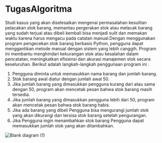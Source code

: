 # TugasAlgoritma
Studi kasus yang akan diselesaikan mengenai permasalahan kesulitan pelacakan stok barang, memantau pergerakan stok atau melacak barang yang sudah terjual atau dibeli kembali bisa menjadi sulit dan memakan waktu karena harus mengacu pada catatan manual.Dengan menggunakan program pengecekan stok barang berbasis Python, pengguna dapat menggantikan metode manual dengan sistem yang lebih canggih. Program ini membantu menghindari kekurangan stok atau kesalahan dalam pencatatan, meningkatkan efisiensi dan akurasi manajemen stok secara keseluruhan.
Berikut adalah langkah-langkah penggunaan program ini :
1. Pengguna diminta untuk memasukkan nama barang dan jumlah barang.
2. Stok barang awal diatur dengan jumlah awal 50.
3. Jika jumlah barang yang dimasukkan pengguna kurang dari atau sama dengan 50, program akan mencetak pesan bahwa stok barang masih tersedia.
4. Jika jumlah barang yang dimasukkan pengguna lebih dari 50, program akan mencetak pesan bahwa stok barang habis.
5. Jika ada barang yang dibeli Pengguna bisa mengurangi jumlah stok yang akan dikurangi dan tersisa stok barang setelah pengurangan.
6. Jika Pengguna ingin menambahkan stok barang Pengguna dapat memasukkan jumlah stok yang akan ditambahkan.

![Blank diagram (1)](https://github.com/salwaekaafianii/TugasAlgoritma/assets/149504774/65ebf355-81a0-4a78-98fe-28ec40f55426)
